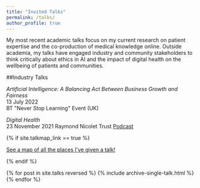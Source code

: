 ```yaml
---
title: "Invited Talks"
permalink: /talks/
author_profile: true
---
```


My most recent academic talks focus on my current research on patient expertise and the co-production of medical knowledge online. Outside academia, my talks have engaged industry and community stakeholders to think critically about ethics in AI and the impact of digital health on the wellbeing of patients and communities.  

##Industry Talks  

*Artificial Intelligence: A Balancing Act Between Business Growth and Fairness*  
13 July 2022  
BT "Never Stop Learning" Event (UK)  

*Digital Health*  
23 November 2021
Raymond Nicolet Trust [Podcast](https://www.youtube.com/watch?v=bTqXZvDHd3A)  





{% if site.talkmap_link == true %}

<p style="text-decoration:underline;"><a href="/talkmap.html">See a map of all the places I've given a talk!</a></p>

{% endif %}

{% for post in site.talks reversed %}
  {% include archive-single-talk.html %}
{% endfor %}
